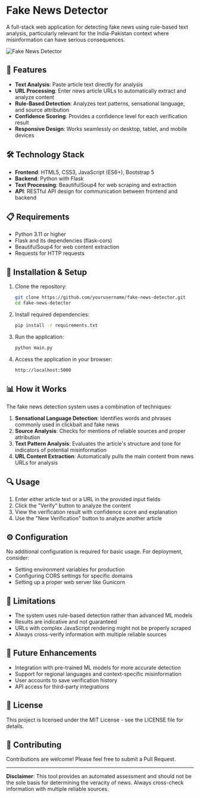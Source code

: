# Fake News Detector

A full-stack web application for detecting fake news using rule-based text analysis, particularly relevant for the India-Pakistan context where misinformation can have serious consequences.

![Fake News Detector](https://img.shields.io/badge/Status-Ready%20for%20Deployment-success)

## 🌟 Features

- **Text Analysis**: Paste article text directly for analysis
- **URL Processing**: Enter news article URLs to automatically extract and analyze content
- **Rule-Based Detection**: Analyzes text patterns, sensational language, and source attribution
- **Confidence Scoring**: Provides a confidence level for each verification result
- **Responsive Design**: Works seamlessly on desktop, tablet, and mobile devices

## 🛠️ Technology Stack

- **Frontend**: HTML5, CSS3, JavaScript (ES6+), Bootstrap 5
- **Backend**: Python with Flask
- **Text Processing**: BeautifulSoup4 for web scraping and extraction
- **API**: RESTful API design for communication between frontend and backend

## 📋 Requirements

- Python 3.11 or higher
- Flask and its dependencies (flask-cors)
- BeautifulSoup4 for web content extraction
- Requests for HTTP requests

## 🚀 Installation & Setup

1. Clone the repository:
   ```bash
   git clone https://github.com/yourusername/fake-news-detector.git
   cd fake-news-detector
   ```

2. Install required dependencies:
   ```bash
   pip install -r requirements.txt
   ```

3. Run the application:
   ```bash
   python main.py
   ```

4. Access the application in your browser:
   ```
   http://localhost:5000
   ```

## 📊 How it Works

The fake news detection system uses a combination of techniques:

1. **Sensational Language Detection**: Identifies words and phrases commonly used in clickbait and fake news
2. **Source Analysis**: Checks for mentions of reliable sources and proper attribution
3. **Text Pattern Analysis**: Evaluates the article's structure and tone for indicators of potential misinformation
4. **URL Content Extraction**: Automatically pulls the main content from news URLs for analysis

## 🔍 Usage

1. Enter either article text or a URL in the provided input fields
2. Click the "Verify" button to analyze the content
3. View the verification result with confidence score and explanation
4. Use the "New Verification" button to analyze another article

## ⚙️ Configuration

No additional configuration is required for basic usage. For deployment, consider:

- Setting environment variables for production
- Configuring CORS settings for specific domains
- Setting up a proper web server like Gunicorn

## 📝 Limitations

- The system uses rule-based detection rather than advanced ML models
- Results are indicative and not guaranteed
- URLs with complex JavaScript rendering might not be properly scraped
- Always cross-verify information with multiple reliable sources

## 🌱 Future Enhancements

- Integration with pre-trained ML models for more accurate detection
- Support for regional languages and context-specific misinformation
- User accounts to save verification history
- API access for third-party integrations

## 📄 License

This project is licensed under the MIT License - see the LICENSE file for details.

## 👥 Contributing

Contributions are welcome! Please feel free to submit a Pull Request.

---

**Disclaimer**: This tool provides an automated assessment and should not be the sole basis for determining the veracity of news. Always cross-check information with multiple reliable sources.